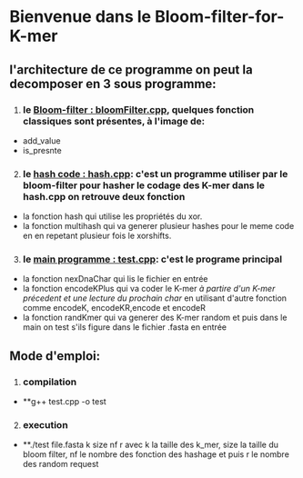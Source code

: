 # Bienvenue dans le Bloom-filter-for-K-mer

## l'architecture de ce programme on peut la decomposer en 3 sous programme:
1. ### le [Bloom-filter : bloomFilter.cpp](https://github.com/meddadel/Bloom-filter-for-K-mer/blob/master/bloomFilter.cpp), quelques fonction classiques sont présentes, à l'image de:
* add_value
* is_presnte

2. ### le [hash code : hash.cpp](https://github.com/meddadel/Bloom-filter-for-K-mer/blob/master/hash.cpp): c'est un programme utiliser par le bloom-filter pour hasher le codage des K-mer dans le hash.cpp on retrouve deux fonction 
 * la fonction hash qui utilise les propriétés du xor.
 * la fonction multihash qui va generer plusieur hashes pour le meme code en en repetant plusieur fois le xorshifts.
 
3. ### le [main programme : test.cpp](https://github.com/meddadel/Bloom-filter-for-K-mer/blob/master/test.cpp): c'est le programe principal 
* la fonction nexDnaChar qui lis le fichier en entrée
* la fonction encodeKPlus qui va coder le K-mer *à partire d'un K-mer précedent et une lecture du prochain char* en utilisant d'autre fonction comme encodeK, encodeKR,encode et encodeR
* la fonction randKmer qui va generer des K-mer random et puis dans le main on test s'ils figure dans le fichier .fasta en entrée

## Mode d'emploi:
1. ### compilation
*  **g++ test.cpp -o test
2. ### execution
* **./test file.fasta k size nf r
 avec k la taille des k_mer, size la taille du bloom filter, nf le nombre des fonction des hashage et puis r le nombre des random request
